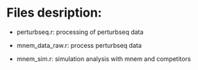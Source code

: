 # Files desription:

- perturbseq.r: processing of perturbseq data

- mnem_data_raw.r: process perturbseq data

- mnem_sim.r: simulation analysis with mnem and competitors
